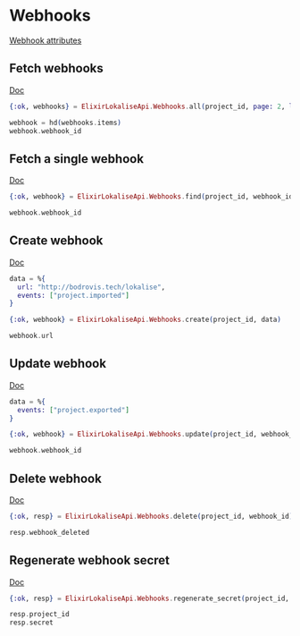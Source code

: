 # Webhooks

[Webhook attributes](https://app.lokalise.com/api2docs/curl/#object-webhooks)

## Fetch webhooks

[Doc](https://app.lokalise.com/api2docs/curl/#transition-list-all-webhooks-get)

```elixir
{:ok, webhooks} = ElixirLokaliseApi.Webhooks.all(project_id, page: 2, limit: 1)

webhook = hd(webhooks.items)
webhook.webhook_id
```

## Fetch a single webhook

[Doc](https://app.lokalise.com/api2docs/curl/#transition-retrieve-a-webhook-get)

```elixir
{:ok, webhook} = ElixirLokaliseApi.Webhooks.find(project_id, webhook_id)

webhook.webhook_id
```

## Create webhook

[Doc](https://app.lokalise.com/api2docs/curl/#transition-create-a-webhook-post)

```elixir
data = %{
  url: "http://bodrovis.tech/lokalise",
  events: ["project.imported"]
}

{:ok, webhook} = ElixirLokaliseApi.Webhooks.create(project_id, data)

webhook.url
```

## Update webhook

[Doc](https://app.lokalise.com/api2docs/curl/#transition-update-a-webhook-put)

```elixir
data = %{
  events: ["project.exported"]
}

{:ok, webhook} = ElixirLokaliseApi.Webhooks.update(project_id, webhook_id, data)

webhook.webhook_id
```

## Delete webhook

[Doc](https://app.lokalise.com/api2docs/curl/#transition-delete-a-webhook-delete)

```elixir
{:ok, resp} = ElixirLokaliseApi.Webhooks.delete(project_id, webhook_id)

resp.webhook_deleted
```

## Regenerate webhook secret

[Doc](https://app.lokalise.com/api2docs/curl/#transition-regenerate-a-webhook-secret-patch)

```elixir
{:ok, resp} = ElixirLokaliseApi.Webhooks.regenerate_secret(project_id, webhook_id)

resp.project_id
resp.secret
```
